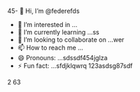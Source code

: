 45- 👋 Hi, I’m @federefds
- 👀 I’m interested in ...
- 🌱 I’m currently learning ...ss
- 💞️ I’m looking to collaborate on ...wer
- 📫 How to reach me ...
- 😄 Pronouns: ...sdssdf454jglza
- ⚡ Fun fact: ...sfdjklqwrq
123asdsg87sdf
<!---4561154
federefds/federefds is a ✨ special ✨ repository because its `README.md` (11this file) appears on your GitHub profjllile.
You can click the Preview link to take a look at your changes.45
--->
2
63
